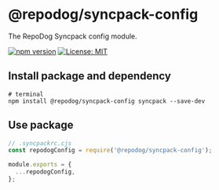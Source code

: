 # @repodog/syncpack-config

The RepoDog Syncpack config module.

[![npm version](https://badge.fury.io/js/%40repodog%2Fsyncpack-config.svg)](https://badge.fury.io/js/%40repodog%2Fsyncpack-config)
[![License: MIT](https://img.shields.io/badge/License-MIT-yellow.svg)](LICENSE)

## Install package and dependency

```shell
# terminal
npm install @repodog/syncpack-config syncpack --save-dev
```

## Use package

```javascript
// .syncpackrc.cjs
const repodogConfig = require('@repodog/syncpack-config');

module.exports = {
  ...repodogConfig,
};
```
